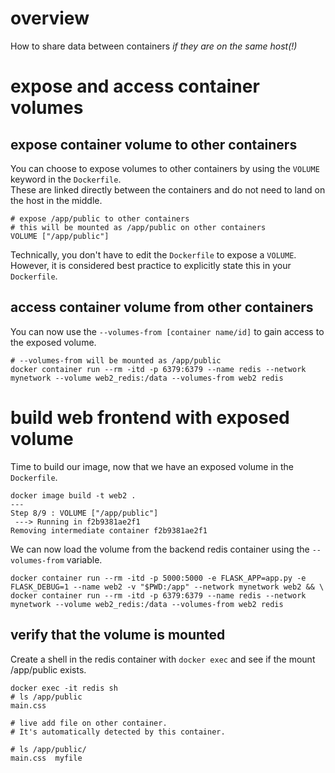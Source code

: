 # overview
How to share data between containers *if they are on the same host(!)*

# expose and access container volumes
## expose container volume to other containers
You can choose to expose volumes to other containers by using the `VOLUME` keyword in the `Dockerfile`.<br>
These are linked directly between the containers and do not need to land on the host in the middle.
~~~~
# expose /app/public to other containers
# this will be mounted as /app/public on other containers
VOLUME ["/app/public"]
~~~~
Technically, you don't have to edit the `Dockerfile` to expose a `VOLUME`. <br>
However, it is considered best practice to explicitly state this in your `Dockerfile`.<br>

## access container volume from other containers
You can now use the `--volumes-from [container name/id]` to gain access to the exposed volume.
~~~~
# --volumes-from will be mounted as /app/public
docker container run --rm -itd -p 6379:6379 --name redis --network mynetwork --volume web2_redis:/data --volumes-from web2 redis
~~~~

# build web frontend with exposed volume
Time to build our image, now that we have an exposed volume in the `Dockerfile`.
~~~~
docker image build -t web2 .
---
Step 8/9 : VOLUME ["/app/public"]
 ---> Running in f2b9381ae2f1
Removing intermediate container f2b9381ae2f1
~~~~
We can now load the volume from the backend redis container using the `--volumes-from` variable.
~~~~
docker container run --rm -itd -p 5000:5000 -e FLASK_APP=app.py -e FLASK_DEBUG=1 --name web2 -v "$PWD:/app" --network mynetwork web2 && \
docker container run --rm -itd -p 6379:6379 --name redis --network mynetwork --volume web2_redis:/data --volumes-from web2 redis                   
~~~~

## verify that the volume is mounted
Create a shell in the redis container with `docker exec` and see if the mount /app/public exists.
~~~~
docker exec -it redis sh       
# ls /app/public
main.css

# live add file on other container.
# It's automatically detected by this container.

# ls /app/public/ 
main.css  myfile
~~~~